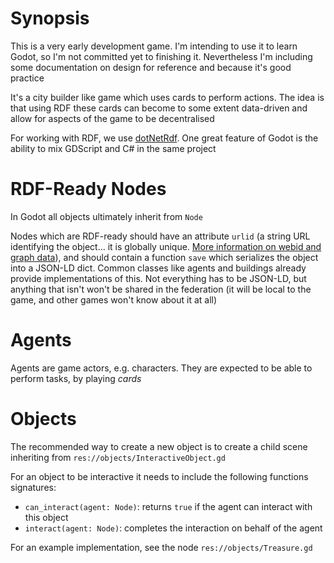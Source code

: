 # Synopsis

This is a very early development game. I'm intending to use it to learn Godot, so I'm not committed yet to finishing it. Nevertheless I'm including some documentation on design for reference and because it's good practice

It's a city builder like game which uses cards to perform actions. The idea is that using RDF these cards can become to some extent data-driven and allow for aspects of the game to be decentralised

For working with RDF, we use [dotNetRdf](https://dotnetrdf.org). One great feature of Godot is the ability to mix GDScript and C# in the same project

# RDF-Ready Nodes

In Godot all objects ultimately inherit from `Node`

Nodes which are RDF-ready should have an attribute `urlid` (a string URL identifying the object... it is globally unique. [More information on webid and graph data](https://inqlab.net/2019-11-19-a-primer-on-the-semantic-web-and-linked-data.html)), and should contain a function `save` which serializes the object into a JSON-LD dict. Common classes like agents and buildings already provide implementations of this. Not everything has to be JSON-LD, but anything that isn't won't be shared in the federation (it will be local to the game, and other games won't know about it at all)

# Agents

Agents are game actors, e.g. characters. They are expected to be able to perform tasks, by playing _cards_

# Objects

The recommended way to create a new object is to create a child scene inheriting from `res://objects/InteractiveObject.gd`

For an object to be interactive it needs to include the following functions signatures:
* `can_interact(agent: Node)`: returns `true` if the agent can interact with this object
* `interact(agent: Node)`: completes the interaction on behalf of the agent

For an example implementation, see the node `res://objects/Treasure.gd`
